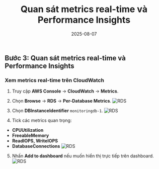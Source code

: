 ﻿---
title : "Quan sát metrics real-time và Performance Insights"
date: 2025-08-07
weight : 3
chapter : false
pre : " <b> 1.3 </b> "
---



## Bước 3: Quan sát metrics real-time và Performance Insights
### Xem metrics real-time trên CloudWatch
1. Truy cập **AWS Console** → **CloudWatch** → **Metrics**. 
2. Chọn **Browse** → **RDS** → **Per-Database Metrics**.
    ![RDS](https://github.com/TuananhHZ/Aws_Whorkshop.git/images/1.monitoring/1.3/1.3.8.png)

3. Chọn **DBInstanceIdentifier** `monitoringdb-1`.
    ![RDS](https://github.com/TuananhHZ/Aws_Whorkshop.git/images/1.monitoring/1.3/1.3.9.png)


4. Tick các metrics quan trọng:
- **CPUUtilization**
- **FreeableMemory**
- **ReadIOPS, WriteIOPS**
- **DatabaseConnections**
    ![RDS](https://github.com/TuananhHZ/Aws_Whorkshop.git/images/1.monitoring/1.3/1.3.10.png)

5. Nhấn **Add to dashboard** nếu muốn hiển thị trực tiếp trên dashboard.
    ![RDS](https://github.com/TuananhHZ/Aws_Whorkshop.git/images/1.monitoring/1.3/1.3.11.png)